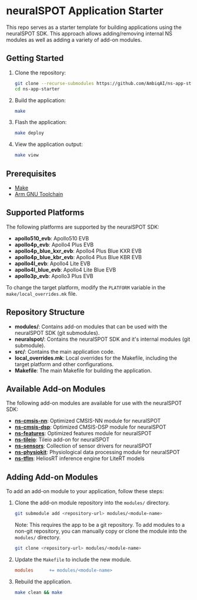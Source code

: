 # neuralSPOT Application Starter

This repo serves as a starter template for building applications using the neuralSPOT SDK. This approach allows adding/removing internal NS modules as well as adding a variety of add-on modules.

## Getting Started

1. Clone the repository:

    ```bash
    git clone --recurse-submodules https://github.com/AmbiqAI/ns-app-starter.git
    cd ns-app-starter
    ```

2. Build the application:

    ```bash
    make
    ```

3. Flash the application:

    ```bash
    make deploy
    ```

4. View the application output:

    ```bash
    make view
    ```

## Prerequisites

- [Make](https://www.gnu.org/software/make/)
- [Arm GNU Toolchain](https://developer.arm.com/downloads/-/arm-gnu-toolchain-downloads)

## Supported Platforms

The following platforms are supported by the neuralSPOT SDK:

- **apollo510_evb**: Apollo510 EVB
- **apollo4p_evb**: Apollo4 Plus EVB
- **apollo4p_blue_kxr_evb**: Apollo4 Plus Blue KXR EVB
- **apollo4p_blue_kbr_evb**: Apollo4 Plus Blue KBR EVB
- **apollo4l_evb**: Apollo4 Lite EVB
- **apollo4l_blue_evb**: Apollo4 Lite Blue EVB
- **apollo3p_evb**: Apollo3 Plus EVB

To change the target platform, modify the `PLATFORM` variable in the `make/local_overrides.mk` file.

## Repository Structure

- **modules/**: Contains add-on modules that can be used with the neuralSPOT SDK (git submodules).
- **neuralspot/**: Contains the neuralSPOT SDK and it's internal modules (git submodule).
- **src/**: Contains the main application code.
- **local_overrides.mk**: Local overrides for the Makefile, including the target platform and other configurations.
- **Makefile**: The main Makefile for building the application.

## Available Add-on Modules

The following add-on modules are available for use with the neuralSPOT SDK:

- **[ns-cmsis-nn](https://github.com/AmbiqAI/ns-cmsis-nn)**: Optimized CMSIS-NN module for neuralSPOT
- **[ns-cmsis-dsp](https://github.com/AmbiqAI/ns-cmsis-dsp)**: Optimized CMSIS-DSP module for neuralSPOT
- **[ns-features](https://github.com/AmbiqAI/ns-features)**: Optimized features module for neuralSPOT
- **[ns-tileio](https://github.com/AmbiqAI/ns-tileio)**: Tileio add-on for neuralSPOT
- **[ns-sensors](https://github.com/AmbiqAI/ns-sensors)**: Collection of sensor drivers for neuralSPOT
- **[ns-physiokit](https://github.com/AmbiqAI/ns-physiokit)**: Physiological data processing module for neuralSPOT
- **[ns-tflm](https://github.com/AmbiqAI/ns-tflm)**: HeliosRT inference engine for LiteRT models

## Adding Add-on Modules

To add an add-on module to your application, follow these steps:

1. Clone the add-on module repository into the `modules/` directory.

    ```bash
    git submodule add <repository-url> modules/<module-name>
    ```

    Note: This requires the app to be a git repository. To add modules to a non-git repository, you can manually copy or clone the module into the `modules/` directory.

    ```bash
    git clone <repository-url> modules/<module-name>
    ```

2. Update the `Makefile` to include the new module.

    ```makefile
    modules      += modules/<module-name>
    ```

3. Rebuild the application.

    ```bash
    make clean && make
    ```
